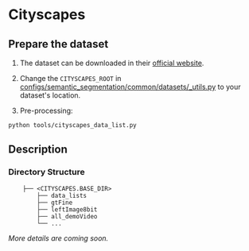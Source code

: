 # Cityscapes

## Prepare the dataset

1. The dataset can be downloaded in their [official website](https://www.cityscapes-dataset.com/).

2. Change the `CITYSCAPES_ROOT` in [configs/semantic_segmentation/common/datasets/_utils.py](../../configs/semantic_segmentation/common/datasets/_utils.py) to your dataset's location.

3. Pre-processing:

```
python tools/cityscapes_data_list.py
```

## Description

### Directory Structure

```
    ├── <CITYSCAPES.BASE_DIR>                    
        ├── data_lists
        ├── gtFine
        ├── leftImage8bit
        ├── all_demoVideo
        └── ...
```

*More details are coming soon.*

